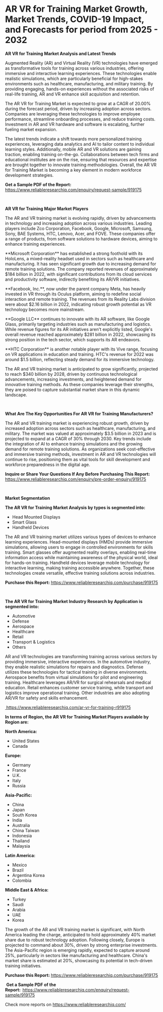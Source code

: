 <p><h1>AR VR for Training Market Growth, Market Trends, COVID-19 Impact, and Forecasts for period from 2025 - 2032</h1></p><p><strong>AR VR for Training Market Analysis and Latest Trends</strong></p>
<p><p>Augmented Reality (AR) and Virtual Reality (VR) technologies have emerged as transformative tools for training across various industries, offering immersive and interactive learning experiences. These technologies enable realistic simulations, which are particularly beneficial for high-stakes environments such as healthcare, manufacturing, and military training. By providing engaging, hands-on experiences without the associated risks of real-life training, AR and VR enhance skill acquisition and retention.</p><p>The AR VR for Training Market is expected to grow at a CAGR of 20.00% during the forecast period, driven by increasing adoption across sectors. Companies are leveraging these technologies to improve employee performance, streamline onboarding processes, and reduce training costs. Investment in AR and VR hardware and software is escalating, further fueling market expansion.</p><p>The latest trends indicate a shift towards more personalized training experiences, leveraging data analytics and AI to tailor content to individual learning styles. Additionally, mobile AR and VR solutions are gaining traction, enabling training on-the-go. Collaborations between tech firms and educational institutes are on the rise, ensuring that resources and expertise are brought together to innovate training methodologies. Overall, the AR VR for Training Market is becoming a key element in modern workforce development strategies.</p></p>
<p><strong>Get a Sample PDF of the Report:&nbsp;</strong> <a href="https://www.reliableresearchiq.com/enquiry/request-sample/919175?utm_campaign=3259&utm_medium=2&utm_source=Github&utm_content=ia&utm_term=05032025&utm_id=ar-vr-for-training">https://www.reliableresearchiq.com/enquiry/request-sample/919175</a></p>
<p>&nbsp;</p>
<p><strong>AR VR for Training Major Market Players</strong></p>
<p><p>The AR and VR training market is evolving rapidly, driven by advancements in technology and increasing adoption across various industries. Leading players include Zco Corporation, Facebook, Google, Microsoft, Samsung, Sony, BAE Systems, HTC, Lenovo, Acer, and FOVE. These companies offer a range of products, from software solutions to hardware devices, aiming to enhance training experiences.</p><p>**Microsoft Corporation** has established a strong foothold with its HoloLens, a mixed-reality headset used in sectors such as healthcare and manufacturing. It has seen significant growth due to increasing demand for remote training solutions. The company reported revenues of approximately $184 billion in 2022, with significant contributions from its cloud services and productivity software, indirectly benefiting its AR/VR initiatives.</p><p>**Facebook, Inc.**, now under the parent company Meta, has heavily invested in VR through its Oculus platform, aiming to redefine social interaction and remote training. The revenues from its Reality Labs division were about $2.16 billion in 2022, indicating robust growth potential as VR technology becomes more mainstream.</p><p>**Google LLC** continues to innovate with its AR software, like Google Glass, primarily targeting industries such as manufacturing and logistics. While revenue figures for its AR initiatives aren't explicitly listed, Google's overall revenue reached approximately $281 billion in 2022, showcasing its strong position in the tech sector, which supports its AR endeavors.</p><p>**HTC Corporation** is another notable player with its Vive range, focusing on VR applications in education and training. HTC's revenue for 2022 was around $1.5 billion, reflecting steady demand for its immersive technology.</p><p>The AR and VR training market is anticipated to grow significantly, projected to reach $340 billion by 2028, driven by continuous technological advancements, increasing investments, and heightened demand for innovative training methods. As these companies leverage their strengths, they are poised to capture substantial market share in this dynamic landscape.</p></p>
<p>&nbsp;</p>
<p><strong>What Are The Key Opportunities For AR VR for Training Manufacturers?</strong></p>
<p><p>The AR and VR training market is experiencing robust growth, driven by increased adoption across sectors such as healthcare, manufacturing, and military. The market was valued at approximately $3.5 billion in 2023 and is projected to expand at a CAGR of 30% through 2030. Key trends include the integration of AI to enhance training simulations and the growing demand for remote training solutions. As organizations seek cost-effective and immersive training methods, investment in AR and VR technologies will continue to rise, positioning them as vital tools for skill development and workforce preparedness in the digital age.</p></p>
<p><strong>Inquire or Share Your Questions If Any Before Purchasing This Report:</strong> <a href="https://www.reliableresearchiq.com/enquiry/pre-order-enquiry/919175?utm_campaign=3259&utm_medium=2&utm_source=Github&utm_content=ia&utm_term=05032025&utm_id=ar-vr-for-training">https://www.reliableresearchiq.com/enquiry/pre-order-enquiry/919175</a></p>
<p>&nbsp;</p>
<p><strong>Market Segmentation</strong></p>
<p><strong>The AR VR for Training Market Analysis by types is segmented into:</strong></p>
<p><ul><li>Head Mounted Displays</li><li>Smart Glass</li><li>Handheld Devices</li></ul></p>
<p><p>The AR and VR training market utilizes various types of devices to enhance learning experiences. Head-mounted displays (HMDs) provide immersive simulations, allowing users to engage in controlled environments for skills training. Smart glasses offer augmented reality overlays, enabling real-time information access while maintaining awareness of the physical world, ideal for hands-on training. Handheld devices leverage mobile technology for interactive learning, making training accessible anywhere. Together, these technologies create versatile, effective training solutions across industries.</p></p>
<p><strong>Purchase this Report:&nbsp;</strong><a href="https://www.reliableresearchiq.com/purchase/919175?utm_campaign=3259&utm_medium=2&utm_source=Github&utm_content=ia&utm_term=05032025&utm_id=ar-vr-for-training">https://www.reliableresearchiq.com/purchase/919175</a></p>
<p>&nbsp;</p>
<p><strong>The AR VR for Training Market Industry Research by Application is segmented into:</strong></p>
<p><ul><li>Automotive</li><li>Defense</li><li>Aerospace</li><li>Healthcare</li><li>Retail</li><li>Transport & Logistics</li><li>Others</li></ul></p>
<p><p>AR and VR technologies are transforming training across various sectors by providing immersive, interactive experiences. In the automotive industry, they enable realistic simulations for repairs and diagnostics. Defense utilizes these technologies for tactical training in diverse environments. Aerospace benefits from virtual simulations for pilot and engineering training. Healthcare leverages AR/VR for surgical rehearsals and medical education. Retail enhances customer service training, while transport and logistics improve operational training. Other industries are also adopting AR/VR for safety and skills enhancement.</p></p>
<p><a href="https://www.reliableresearchiq.com/ar-vr-for-training-r919175?utm_campaign=3259&utm_medium=2&utm_source=Github&utm_content=ia&utm_term=05032025&utm_id=ar-vr-for-training">&nbsp;https://www.reliableresearchiq.com/ar-vr-for-training-r919175</a></p>
<p><strong>In terms of Region, the AR VR for Training Market Players available by Region are:</strong></p>
<p>
    <p> <strong> North America: </strong>
        <ul>
            <li>United States</li>
            <li>Canada</li>
        </ul>
        </p> 
    <p> <strong> Europe: </strong>
        <ul>
            <li>Germany</li>
            <li>France</li>
            <li>U.K.</li>
            <li>Italy</li>
            <li>Russia</li>
        </ul>
        </p> 
    <p> <strong> Asia-Pacific: </strong>
        <ul>
            <li>China</li>
            <li>Japan</li>
            <li>South Korea</li>
            <li>India</li>
            <li>Australia</li>
            <li>China Taiwan</li>
            <li>Indonesia</li>
            <li>Thailand</li>
            <li>Malaysia</li>
        </ul>
        </p> 
    <p> <strong> Latin America: </strong>
        <ul>
            <li>Mexico</li>
            <li>Brazil</li>
            <li>Argentina Korea</li>
            <li>Colombia</li>
        </ul>
        </p> 
    <p> <strong> Middle East & Africa: </strong>
        <ul>
            <li>Turkey</li>
            <li>Saudi</li>
            <li>Arabia</li>
            <li>UAE</li>
            <li>Korea</li>
        </ul>
    </p>
    </p>
<p><p>The growth of the AR and VR training market is significant, with North America leading the charge, anticipated to hold approximately 40% market share due to robust technology adoption. Following closely, Europe is projected to command about 30%, driven by strong enterprise investments. The Asia-Pacific region is emerging rapidly, expected to capture around 25%, particularly in sectors like manufacturing and healthcare. China's market share is estimated at 20%, showcasing its potential in tech-driven training initiatives.</p></p>
<p><strong>Purchase this Report: </strong><a href="https://www.reliableresearchiq.com/purchase/919175?utm_campaign=3259&utm_medium=2&utm_source=Github&utm_content=ia&utm_term=05032025&utm_id=ar-vr-for-training">https://www.reliableresearchiq.com/purchase/919175</a></p>
<p>&nbsp;<strong>Get a Sample PDF of the Report:&nbsp;&nbsp;</strong><a href="https://www.reliableresearchiq.com/enquiry/request-sample/919175?utm_campaign=3259&utm_medium=2&utm_source=Github&utm_content=ia&utm_term=05032025&utm_id=ar-vr-for-training">https://www.reliableresearchiq.com/enquiry/request-sample/919175</a></p>
<p><strong></strong></p>
<p>Check more reports on <a href="https://www.reliableresearchiq.com/?utm_campaign=3259&utm_medium=2&utm_source=Github&utm_content=ia&utm_term=05032025&utm_id=ar-vr-for-training">https://www.reliableresearchiq.com/</a></p>
